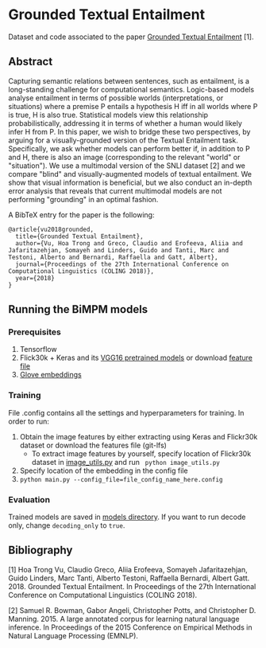 # Grounded Textual Entailment
Dataset and code associated to the paper [Grounded Textual Entailment](https://arxiv.org/pdf/1806.05645.pdf) [1].

## Abstract
Capturing semantic relations between sentences, such as entailment, is a long-standing challenge for computational semantics. 
Logic-based models analyse entailment in terms of possible worlds (interpretations, or situations) where a premise P entails a hypothesis H iff in all worlds where P is true, H is also true. Statistical models view this relationship probabilistically, addressing it in terms of whether a human would likely infer H from P. In this paper, we wish to bridge these two perspectives, by arguing for a visually-grounded version of the Textual Entailment task. Specifically, we ask whether models can perform better if, in addition to P and H, there is also an image (corresponding to the relevant "world" or "situation"). We use a multimodal version of the SNLI dataset [2] and we compare "blind" and visually-augmented models of textual entailment. We show that visual information is beneficial, but we also conduct an in-depth error analysis that reveals that current multimodal models are not performing "grounding" in an optimal fashion.

A BibTeX entry for the paper is the following:

```
@article{vu2018grounded,
  title={Grounded Textual Entailment},
  author={Vu, Hoa Trong and Greco, Claudio and Erofeeva, Aliia and Jafaritazehjan, Somayeh and Linders, Guido and Tanti, Marc and Testoni, Alberto and Bernardi, Raffaella and Gatt, Albert},
  journal={Proceedings of the 27th International Conference on Computational Linguistics (COLING 2018)},
  year={2018}
}
```

## Running the BiMPM models
### Prerequisites
1. Tensorflow
2. Flick30k + Keras and its [VGG16 pretrained models](https://github.com/fchollet/deep-learning-models) or download [feature file](bimpm/image_features/vgg_feats_77512_2.npy)
3. [Glove embeddings](http://nlp.stanford.edu/data/glove.840B.300d.zip)

### Training
File .config contains all the settings and hyperparameters for training. In order to run:
1. Obtain the image features by either extracting using Keras and Flickr30k dataset or download the features file (git-lfs)
   - To extract image features by yourself, specify location of Flickr30k dataset in [image_utils.py](bimpm/image_utils.py)
        and run ``` python image_utils.py```
2. Specify location of the embedding in the config file
3. ```python main.py --config_file=file_config_name_here.config```

### Evaluation
Trained models are saved in [models directory](bimpm/models). If you want to run decode only, change `decoding_only` to `true`.

## Bibliography
[1] Hoa Trong Vu, Claudio Greco, Aliia Erofeeva, Somayeh Jafaritazehjan, Guido Linders, Marc Tanti, Alberto Testoni, Raffaella Bernardi, Albert Gatt. 2018. Grounded Textual Entailment. In Proceedings of the 27th International Conference on Computational Linguistics (COLING 2018).

[2] Samuel R. Bowman, Gabor Angeli, Christopher Potts, and Christopher D. Manning. 2015. A large annotated corpus for learning natural language inference. In Proceedings of the 2015 Conference on Empirical Methods in Natural Language Processing (EMNLP).
